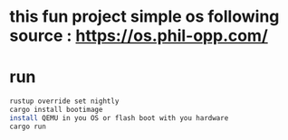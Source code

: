 # this fun project simple os following source : https://os.phil-opp.com/
# run 
```bash
rustup override set nightly
cargo install bootimage
install QEMU in you OS or flash boot with you hardware
cargo run
